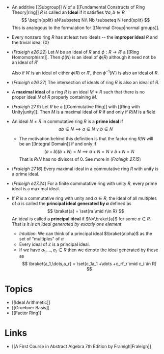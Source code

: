 * An additive [[Subgroup]] $N$ of a [[Fundamental Constructs of Ring Theory|ring]] $R$ is called an **Ideal** if it satisfies $\forall a,b\in R$
  $$
  \begin{split}
  aN\subseteq N\\
  Nb \subseteq N
  \end{split}
  $$
  This is analogous to the formulation for [[Normal Group|normal groups]]. 

* Every nonzero ring $R$ has at least two ideals -- the **improper ideal** $R$ and the trivial ideal $\{0\}$

* (*Fraleigh e26.22*) Let $N$ be an ideal of $R$ and $\phi:R\to R'$ a [[Ring Homomorphism]]. Then $\phi(N)$ is an ideal of $\phi(R)$ although it need not be an ideal of $R'$
  
  Also if $N'$ is an ideal of either $\phi(R)$ or $R'$, then $\phi^{-1}(N')$ is also an ideal of $R$.

* (*Fraleigh e26.27*) The intersection of ideals of ring $R$ is also an ideal of $R$. 

* A **maximal ideal** of a ring $R$ is an ideal $M\ne R$ such that there is no proper ideal $N$ of $R$ properly containing $M$.

* (*Fraleigh 27.9*) Let $R$ be a [[Commutative Ring]] with [[Ring with Unity|unity]]. Then $M$ is a maximal ideal of $R$ if and only if $R/M$ is a field

* An ideal $N\ne R$ in commutative ring $R$ is a **prime ideal** if 
  $$
  ab\in N \implies a\in N \vee b\in N
  $$
	* The motivation behind this definition is that the factor ring $R/N$ will be an [[Integral Domain]] if and only if 
	  $$
	  (a+b)(b+N)=N\implies a+N=N \vee b + N = N
	  $$
	  That is $R/N$ has no divisors of $0$.
	  See more in (*Fraleigh 27.15*)

* (*Fraleigh 27.16*) Every maximal ideal in a commutative ring $R$ with unity is a prime ideal.
* (*Fraleigh e27.24*) For a finite commutative ring with unity $R$, every prime ideal is a maximal ideal. 

* If $R$ is a commutative ring with unity and $a\in R$, the ideal of all multiples of $a$ is called the **principal ideal generated by $a$** defined as 
  $$
  \braket{a} = \set{ra \mid r\in R}
  $$
  An ideal is called a **principal ideal** if $N=\braket{a}$ for some $a\in R$. That is *it is an ideal generated by exactly one element*
	* *Intuition*: We can think of a principal ideal $\braket{alpha}$ as the set of "multiples" of $\alpha$
	* Every ideal of $\mathbb{Z}$ is a principal ideal.
	* If we have $a_1,\dots, a_r\in R$ then we denote the ideal generated by these as
	  $$
	  \braket{a_1,\dots,a_r} = \set{c_1a_1 +\dots +c_rf_r \mid c_i \in R}
	  $$


# Topics
* [[Ideal Arithmetic]]
* [[Groebner Basis]]
* [[Factor Ring]]

# Links
* [[A First Course in Abstract Algebra 7th Edition by Fraleigh|Fraleigh]]